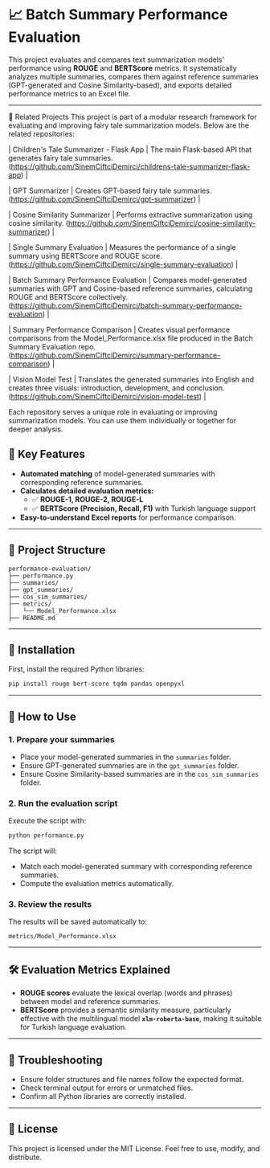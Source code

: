 # 📈 Batch Summary Performance Evaluation

This project evaluates and compares text summarization models' performance using **ROUGE** and **BERTScore** metrics. It systematically analyzes multiple summaries, compares them against reference summaries (GPT-generated and Cosine Similarity-based), and exports detailed performance metrics to an Excel file.

---

🔗 Related Projects This project is part of a modular research framework for evaluating and improving fairy tale summarization models. Below are the related repositories:

| Children's Tale Summarizer - Flask App | The main Flask-based API that generates fairy tale summaries. (https://github.com/SinemCiftciDemirci/childrens-tale-summarizer-flask-app) |

| GPT Summarizer | Creates GPT-based fairy tale summaries. (https://github.com/SinemCiftciDemirci/gpt-summarizer) |

| Cosine Similarity Summarizer | Performs extractive summarization using cosine similarity. (https://github.com/SinemCiftciDemirci/cosine-similarity-summarizer) |

| Single Summary Evaluation | Measures the performance of a single summary using BERTScore and ROUGE score. (https://github.com/SinemCiftciDemirci/single-summary-evaluation) |

| Batch Summary Performance Evaluation | Compares model-generated summaries with GPT and Cosine-based reference summaries, calculating ROUGE and BERTScore collectively. (https://github.com/SinemCiftciDemirci/batch-summary-performance-evaluation) |

| Summary Performance Comparison | Creates visual performance comparisons from the Model_Performance.xlsx file produced in the Batch Summary Evaluation repo. (https://github.com/SinemCiftciDemirci/summary-performance-comparison) |

| Vision Model Test | Translates the generated summaries into English and creates three visuals: introduction, development, and conclusion. (https://github.com/SinemCiftciDemirci/vision-model-test) |

Each repository serves a unique role in evaluating or improving summarization models. You can use them individually or together for deeper analysis.

## 🚀 Key Features

- **Automated matching** of model-generated summaries with corresponding reference summaries.
- **Calculates detailed evaluation metrics:**
  - ✅ **ROUGE-1, ROUGE-2, ROUGE-L**
  - ✅ **BERTScore (Precision, Recall, F1)** with Turkish language support
- **Easy-to-understand Excel reports** for performance comparison.

---

## 📂 Project Structure

```
performance-evaluation/
├── performance.py
├── summaries/
├── gpt_summaries/
├── cos_sim_summaries/
├── metrics/
│   └── Model_Performance.xlsx
├── README.md

```

---

## 📌 Installation

First, install the required Python libraries:

```bash
pip install rouge bert-score tqdm pandas openpyxl
```

---

## 🎯 How to Use

### 1. Prepare your summaries

- Place your model-generated summaries in the `summaries` folder.
- Ensure GPT-generated summaries are in the `gpt_summaries` folder.
- Ensure Cosine Similarity-based summaries are in the `cos_sim_summaries` folder.

### 2. Run the evaluation script

Execute the script with:

```bash
python performance.py
```

The script will:
- Match each model-generated summary with corresponding reference summaries.
- Compute the evaluation metrics automatically.

### 3. Review the results

The results will be saved automatically to:

```
metrics/Model_Performance.xlsx
```

---

## 🛠️ Evaluation Metrics Explained

- **ROUGE scores** evaluate the lexical overlap (words and phrases) between model and reference summaries.
- **BERTScore** provides a semantic similarity measure, particularly effective with the multilingual model **`xlm-roberta-base`**, making it suitable for Turkish language evaluation.

---

## 🔧 Troubleshooting

- Ensure folder structures and file names follow the expected format.
- Check terminal output for errors or unmatched files.
- Confirm all Python libraries are correctly installed.

---

## 📜 License

This project is licensed under the MIT License. Feel free to use, modify, and distribute.

